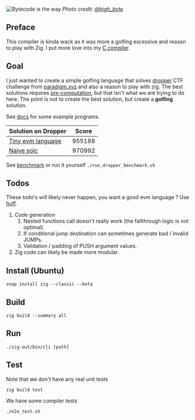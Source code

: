 ![Bytecode is the way](http://web.archive.org/web/20221229034822if_/https://pbs.twimg.com/profile_banners/706491515527364610/1663160614/1500x500)
*Photo credit: [@high_byte](https://twitter.com/high_byte)*


## Preface
This compiler is kinda wack as it was more a golfing excessive and reason to play with Zig. I put more love into my [C compiler](https://github.com/2xic/tiny-c-compiler).

## Goal
I just wanted to create a simple golfing language that solves [dropper](https://github.com/paradigmxyz/paradigm-ctf-2023/blob/main/dropper/challenge/project/src/Challenge.sol) CTF challenge from [paradigm.xyz](https://ctf.paradigm.xyz/) and also a reason to play with zig. The best solutions requires [pre-computation](https://twitter.com/orenyomtov/status/1718856711887339863), but that isn't what we are trying to do here. The point is not to create the best solution, but create a **golfing** solution.

See [docs](./docs/readme.md) for some example programs.

| Solution on Dropper                                  | Score  |
| ---------------------------------------------------- | ------ |
| [Tiny evm language](programs/dropper_soloution.golf) | 955188 |
| [Naive solc](benchmark/src/BadSolution.sol)          | 970992 |

See [benchmark](./benchmark/) or run it yourself `./run_dropper_benchmark.sh`


## Todos 
These todo's will likely never happen, you want a good evm language ? Use [huff](https://docs.huff.sh/).

1. Code generation
   1. Nested functions call doesn't really work (the fallthrough logic is not optimal)
   2. If conditional jump destination can sometimes generate bad / invalid JUMPs.
   3. Validation / padding of PUSH argument values.
2. Zig code can likely be made more modular.

## Install (Ubuntu)
```
snap install zig --classic --beta
```

## Build
```
zig build --summary all
```

## Run
```
./zig-out/bin/cli [path] 
```

## Test 
Note that we don't have any real unit tests
```
zig build test
```

We have some compiler tests
```
./e2e_test.sh
```
